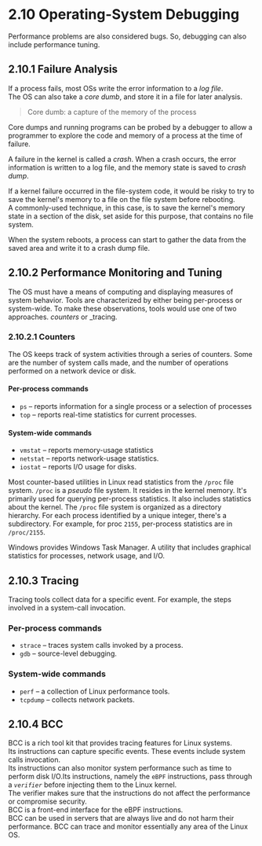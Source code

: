 # 2.10 Operating-System Debugging

Performance problems are also considered bugs. So, debugging can also include performance tuning.

## 2.10.1 Failure Analysis

If a process fails, most OSs write the error information to a _log file_.  
The OS can also take a _core dumb_, and store it in a file for later analysis.

> Core dumb: a capture of the memory of the process

Core dumps and running programs can be probed by a debugger to allow a programmer to explore the code and memory of a process at the time of failure.

A failure in the kernel is called a _crash_. When a crash occurs, the error information is written to a log file, and the memory state is saved to _crash dump_.

If a kernel failure occurred in the file-system code, it would be risky to try to save the kernel's memory to a file on the file system before rebooting.  
A commonly-used technique, in this case, is to save the kernel's memory state in a section of the disk, set aside for this purpose, that contains no file system.

When the system reboots, a process can start to gather the data from the saved area and write it to a crash dump file.

## 2.10.2 Performance Monitoring and Tuning

The OS must have a means of computing and displaying measures of system behavior.
Tools are characterized by either being per-process or system-wide. To make these observations, tools would use one of two approaches. _counters_ or _tracing.

### 2.10.2.1 Counters

The OS keeps track of system activities through a series of counters. Some are the number of system calls made, and the number of operations performed on a network device or disk.

#### Per-process commands

* `ps` &ndash; reports information for a single process or a selection of processes
* `top` &ndash; reports real-time statistics for current processes.

#### System-wide commands

* `vmstat` &ndash; reports memory-usage statistics
* `netstat` &ndash; reports network-usage statistics.
* `iostat` &ndash; reports I/O usage for disks.

Most counter-based utilities in Linux read statistics from the `/proc` file system.
`/proc` is a _pseudo_ file system. It resides in the kernel memory.
It's primarily used for querying per-process statistics.
It also includes statistics about the kernel.
The `/proc` file system is organized as a directory hierarchy.
For each process identified by a unique integer, there's a subdirectory.
For example, for proc `2155`, per-process statistics are in `/proc/2155`.

Windows provides Windows Task Manager. A utility that includes graphical statistics for processes, network usage, and I/O.

## 2.10.3 Tracing

Tracing tools collect data for a specific event. For example, the steps involved in a system-call invocation.

### Per-process commands

* `strace` &ndash; traces system calls invoked by a process.
* `gdb` &ndash; source-level debugging.

### System-wide commands

* `perf` &ndash; a collection of Linux performance tools.
* `tcpdump` &ndash; collects network packets.

## 2.10.4 BCC

BCC is a rich tool kit that provides tracing features for Linux systems.  
Its instructions can capture specific events. These events include system calls invocation.  
Its instructions can also monitor system performance such as time to perform disk I/O.Its instructions, namely the `eBPF` instructions, pass through a _`verifier`_ before injecting them to the Linux kernel.  
The verifier makes sure that the instructions do not affect the performance or compromise security.  
BCC is a front-end interface for the eBPF instructions.  
BCC can be used in servers that are always live and do not harm their performance.
BCC can trace and monitor essentially any area of the Linux OS.
